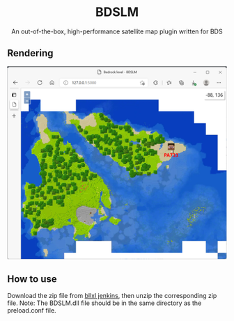 # <center> BDSLM </center>
  <center> An out-of-the-box, high-performance satellite map plugin written for BDS​ </center>

## Rendering
![rendering](/docs/assets/rendering.png)

## How to use
Download the zip file from [bllxl jenkins](https://jenkins.bllxl.com/job/LiteLDev/job/BDSLM/job/main/), then unzip the corresponding zip file.
Note: The BDSLM.dll file should be in the same directory as the preload.conf file.